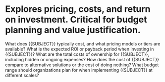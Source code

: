 # Explores pricing, costs, and return on investment. Critical for budget planning and value justification.

What does {{SUBJECT}} typically cost, and what pricing models or tiers are available?
What is the expected ROI or payback period when investing in {{SUBJECT}}?
What are the total costs of ownership for {{SUBJECT}}, including hidden or ongoing expenses?
How does the cost of {{SUBJECT}} compare to alternative solutions or the cost of doing nothing?
What budget range should organizations plan for when implementing {{SUBJECT}} at different scales?